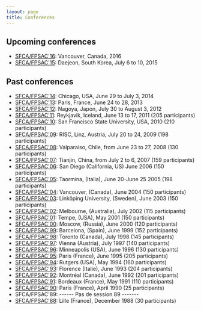 ```yaml
---
layout: page
title: Conferences
---
```


## Upcoming conferences

- [SFCA/FPSAC'16](http://sites.google.com/site/fpsac2016/): Vancouver, Canada, 2016
- [SFCA/FPSAC'15](http://fpsac.combinatorics.kr/): Daejeon, South Korea, July 6 to 10, 2015

## Past conferences

- [SFCA/FPSAC'14](http://sites.google.com/site/fpsac2014/): Chicago, USA, June 29 to July 3, 2014
- [SFCA/FPSAC'13](http://www.liafa.univ-paris-diderot.fr/fpsac13): Paris, France, June 24 to 28, 2013
- [SFCA/FPSAC'12](FPSAC12/fpsac12.html): Nagoya, Japon, July 30 to August 3, 2012
- [SFCA/FPSAC'11](FPSAC11/fpsac11.html): Reykjavik, Iceland, June 13 to 17, 2011 (205 participants)
- [SFCA/FPSAC'10](FPSAC10/fpsac10.html): San Francisco State University, USA, 2010 (210 participants)
- [SFCA/FPSAC'09](FPSAC09/fpsac09.html): RISC, Linz, Austria, July 20 to 24, 2009 (198 participants)
- [SFCA/FPSAC'08](FPSAC08/fpsac08.html): Valparaiso, Chile, from June 23 to 27, 2008 (130 participants)
- [SFCA/FPSAC'07](FPSAC07/fpsac07.html): Tianjin, China, from July 2 to 6, 2007 (159 participants)
- [SFCA/FPSAC'06](FPSAC06/fpsac06.html): San Diego (California, US) June 2006 (150 participants)
- [SFCA/FPSAC'05](FPSAC05/fpsac05.html): Taormina, (Italia), June 20-June 25 2005 (198 participants)
- [SFCA/FPSAC'04](FPSAC04/fpsac04.html): Vancouver, (Canada), June 2004 (150 participants)
- [SFCA/FPSAC'03](FPSAC03/fpsac03.html): Link&ouml;ping University, (Sweden), June 2003 (150 participants)
- [SFCA/FPSAC'02](FPSAC02/fpsac02.html): Melbourne, (Australia), July 2002 (115 participants)
- [SFCA/FPSAC'01](FPSAC01/fpsac01.html): Tempe, (USA), May 2001 (150 participants)
- [SFCA/FPSAC'00](FPSAC00/fpsac00.html): Moscow, (Russia), June 2000 (120 participants)
- [SFCA/FPSAC'99](FPSAC99/fpsac99.html): Barcelona, (Spain), June 1999 (152 participants)
- [SFCA/FPSAC'98](FPSAC98/fpsac98.html): Toronto (Canada), July 1998 (145 participants)
- [SFCA/FPSAC'97](FPSAC97/fpsac97.html): Vienna (Austria), July 1997 (140 participants)
- [SFCA/FPSAC'96](FPSAC96/fpsac96.html): Minneapolis (USA), June 1996 (130 participants)
- [SFCA/FPSAC'95](FPSAC95/fpsac95.html): Paris (France), June 1995 (205 participants)
- [SFCA/FPSAC'94](FPSAC94/fpsac94.html): Rutgers (USA), May 1994 (160 participants)
- [SFCA/FPSAC'93](FPSAC93/fpsac93.html): Florence (Italie), June 1993 (204 participants)
- [SFCA/FPSAC'92](FPSAC92/fpsac92.html): Montr&eacute;al (Canada), June 1992 (201 participants)
- [SFCA/FPSAC'91](FPSAC91/fpsac91.html): Bordeaux (France), May 1991 (110 participants)
- [SFCA/FPSAC'90](FPSAC90/fpsac90.html): Paris (France), April 1990 (25 participants)
- SFCA/FPSAC'89: ------ Pas de session 89 -------
- [SFCA/FPSAC'88](FPSAC88/fpsac88.html): Lille (France), December 1988 (30 participants)
